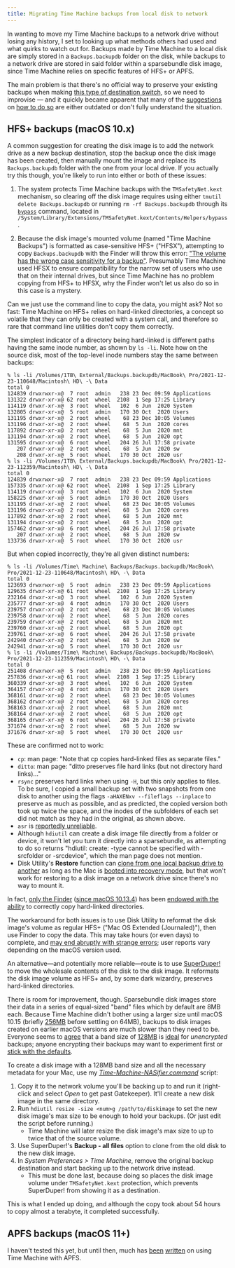 ```yaml
---
title: Migrating Time Machine backups from local disk to network
---
```


In wanting to move my Time Machine backups to a network drive without losing any history, I set to looking up what methods others had used and what quirks to watch out for. Backups made by Time Machine to a local disk are simply stored in a `Backups.backupdb` folder on the disk, while backups to a network drive are stored in said folder within a sparsebundle disk image, since Time Machine relies on specific features of HFS+ or APFS.

The main problem is that there's no official way to preserve your existing backups when making [this type of destination switch](https://web.archive.org/web/20210226200806/https://support.apple.com/en-ca/HT202380), so we need to improvise — and it quickly became apparent that many of the [suggestions](https://apple.stackexchange.com/q/35149) on [how to do so](https://apple.stackexchange.com/q/104277) are either outdated or don't fully understand the situation.

## HFS+ backups (macOS 10.x)

A common suggestion for creating the disk image is to add the network drive as a new backup destination, stop the backup once the disk image has been created, then manually mount the image and replace its `Backups.backupdb` folder with the one from your local drive. If you actually try this though, you're likely to run into either or both of these issues:

1. The system protects Time Machine backups with the `TMSafetyNet.kext` mechanism, so clearing off the disk image requires using either `tmutil delete Backups.backupdb` or running `rm -rf Backups.backupdb` through its [`bypass`](https://superuser.com/a/387464) command, located in `/System/Library/Extensions/TMSafetyNet.kext/Contents/Helpers/bypass`.

1. Because the disk image's mounted volume (named "Time Machine Backups") is formatted as case-sensitive HFS+ ("HFSX"), attempting to copy `Backups.backupdb` with the Finder will throw this error: ["The volume has the wrong case sensitivity for a backup"](https://apple.stackexchange.com/q/221996). Presumably Time Machine used HFSX to ensure compatibility for the narrow set of users who use that on their internal drives, but since Time Machine has no problem copying from HFS+ to HFSX, why the Finder won't let us also do so in this case is a mystery.

Can we just use the command line to copy the data, you might ask? Not so fast: Time Machine on HFS+ relies on hard-linked directories, a concept so volatile that they can only be created with a system call, and therefore so rare that command line utilities don't copy them correctly.

The simplest indicator of a directory being hard-linked is different paths having the same inode number, as shown by `ls -li`.  Note how on the source disk, most of the top-level inode numbers stay the same between backups:

    % ls -li /Volumes/1TB\ External/Backups.backupdb/MacBook\ Pro/2021-12-23-110648/Macintosh\ HD\ -\ Data
    total 0
    124839 drwxrwxr-x@  7 root  admin   238 23 Dec 09:59 Applications
    131322 drwxr-xr-x@ 62 root  wheel  2108  1 Sep 17:25 Library
    114119 drwxr-xr-x@  3 root  wheel   102  6 Jun  2020 System
    132805 drwxr-xr-x@  5 root  admin   170 30 Oct  2020 Users
    131195 drwxr-xr-x@  2 root  wheel    68 23 Dec 10:05 Volumes
    131196 drwxr-xr-x@  2 root  wheel    68  5 Jun  2020 cores
    117892 drwxr-xr-x@  2 root  wheel    68  5 Jun  2020 mnt
    131194 drwxr-xr-x@  2 root  wheel    68  5 Jun  2020 opt
    131595 drwxr-xr-x@  6 root  wheel   204 26 Jul 17:58 private
       207 drwxr-xr-x@  2 root  wheel    68  5 Jun  2020 sw
       208 drwxr-xr-x@  5 root  wheel   170 30 Oct  2020 usr
    % ls -li /Volumes/1TB\ External/Backups.backupdb/MacBook\ Pro/2021-12-23-112359/Macintosh\ HD\ -\ Data
    total 0
    124839 drwxrwxr-x@  7 root  admin   238 23 Dec 09:59 Applications
    157335 drwxr-xr-x@ 62 root  wheel  2108  1 Sep 17:25 Library
    114119 drwxr-xr-x@  3 root  wheel   102  6 Jun  2020 System
    158225 drwxr-xr-x@  5 root  admin   170 30 Oct  2020 Users
    131195 drwxr-xr-x@  2 root  wheel    68 23 Dec 10:05 Volumes
    131196 drwxr-xr-x@  2 root  wheel    68  5 Jun  2020 cores
    117892 drwxr-xr-x@  2 root  wheel    68  5 Jun  2020 mnt
    131194 drwxr-xr-x@  2 root  wheel    68  5 Jun  2020 opt
    157462 drwxr-xr-x@  6 root  wheel   204 26 Jul 17:58 private
       207 drwxr-xr-x@  2 root  wheel    68  5 Jun  2020 sw
    133736 drwxr-xr-x@  5 root  wheel   170 30 Oct  2020 usr

But when copied incorrectly, they're all given distinct numbers:

    % ls -li /Volumes/Time\ Machine\ Backups/Backups.backupdb/MacBook\ Pro/2021-12-23-110648/Macintosh\ HD\ -\ Data
    total 0
    123693 drwxrwxr-x@  5 root  admin   238 23 Dec 09:59 Applications
    129635 drwxr-xr-x@ 61 root  wheel  2108  1 Sep 17:25 Library
    232164 drwxr-xr-x@  3 root  wheel   102  6 Jun  2020 System
    235777 drwxr-xr-x@  4 root  admin   170 30 Oct  2020 Users
    239757 drwxr-xr-x@  2 root  wheel    68 23 Dec 10:05 Volumes
    239758 drwxr-xr-x@  2 root  wheel    68  5 Jun  2020 cores
    239759 drwxr-xr-x@  2 root  wheel    68  5 Jun  2020 mnt
    239760 drwxr-xr-x@  2 root  wheel    68  5 Jun  2020 opt
    239761 drwxr-xr-x@  6 root  wheel   204 26 Jul 17:58 private
    242940 drwxr-xr-x@  2 root  wheel    68  5 Jun  2020 sw
    242941 drwxr-xr-x@  5 root  wheel   170 30 Oct  2020 usr
    % ls -li /Volumes/Time\ Machine\ Backups/Backups.backupdb/MacBook\ Pro/2021-12-23-112359/Macintosh\ HD\ -\ Data
    total 0
    251408 drwxrwxr-x@  5 root  admin   238 23 Dec 09:59 Applications
    257836 drwxr-xr-x@ 61 root  wheel  2108  1 Sep 17:25 Library
    360339 drwxr-xr-x@  3 root  wheel   102  6 Jun  2020 System
    364157 drwxr-xr-x@  4 root  admin   170 30 Oct  2020 Users
    368161 drwxr-xr-x@  2 root  wheel    68 23 Dec 10:05 Volumes
    368162 drwxr-xr-x@  2 root  wheel    68  5 Jun  2020 cores
    368163 drwxr-xr-x@  2 root  wheel    68  5 Jun  2020 mnt
    368164 drwxr-xr-x@  2 root  wheel    68  5 Jun  2020 opt
    368165 drwxr-xr-x@  6 root  wheel   204 26 Jul 17:58 private
    371674 drwxr-xr-x@  2 root  wheel    68  5 Jun  2020 sw
    371676 drwxr-xr-x@  5 root  wheel   170 30 Oct  2020 usr

These are confirmed not to work:

- `cp`: man page: "Note that cp copies hard-linked files as separate files."
- `ditto`: man page: "ditto preserves file hard links (but not directory hard links)…"
- `rsync` preserves hard links when using `-H`, but this only applies to files. To be sure, I copied a small backup set with two snapshots from one disk to another using the flags `-aHAXENxv --fileflags --inplace` to preserve as much as possible, and as predicted, the copied version both took up twice the space, and the inodes of the subfolders of each set did not match as they had in the original, as shown above.
- `asr` is [reportedly unreliable](https://www.cafe-encounter.net/p3034/copying-a-timemachine-backup-to-a-network-drive).
- Although `hdiutil` can create a disk image file directly from a folder or device, it won't let you turn it directly into a sparsebundle, as attempting to do so returns "hdiutil: create: -type cannot be specified with -srcfolder or -srcdevice", which the man page does not mention.
- Disk Utility's **Restore** function can [clone from one local backup drive to another](https://discussions.apple.com/thread/250270273) as long as the Mac is [booted into recovery mode](https://apple.stackexchange.com/q/340432/20773), but that won't work for restoring to a disk image on a network drive since there's no way to mount it.

In fact, [only the Finder](https://support.apple.com/en-ca/guide/mac-help/mh15137/10.15/mac) ([since macOS 10.13.4](https://apple.stackexchange.com/a/323691)) has been [endowed with the ability](https://apple.stackexchange.com/a/368519) to correctly copy hard-linked directories.

The workaround for both issues is to use Disk Utility to reformat the disk image's volume as regular HFS+ ("Mac OS Extended (Journaled)"), then use Finder to copy the data. This may take hours (or even days) to complete, and [may end abruptly with strange errors](https://dancarrphotography.com/blog/2020/03/05/the-best-way-to-copy-time-machine-backups/); user reports vary depending on the macOS version used.

An alternative—and potentially more reliable—route is to use [SuperDuper!](https://www.shirt-pocket.com/SuperDuper/) to move the wholesale contents of the disk to the disk image. It reformats the disk image volume as HFS+ and, by some dark wizardry, preserves hard-linked directories.

There is room for improvement, though. Sparsebundle disk images store their data in a series of equal-sized "band" files which by default are 8MB each. Because Time Machine didn't bother using a larger size until macOS 10.15 (briefly [256MB](https://eclecticlight.co/2019/11/11/time-machine-and-backing-up-in-catalina/#comment-46416) before settling on 64MB), backups to disk images created on earlier macOS versions are much slower than they need to be. Everyone seems to [agree](https://edoardofederici.com/improve-time-machine-performance/) that a band size of [128MB](https://gist.github.com/SebastianJ/b3e9af8a641df1dc73c0) is [ideal](https://arzur.net/blog/2010/08/31/time-machine-on-a-network-drive-you-will-need-to-increase-the-band-size/) for _unencrypted_ backups; anyone encrypting their backups may want to experiment first or [stick with the defaults](https://www.artembutusov.com/time-machine-backup-disk-migration-to-network-drive/).

To create a disk image with a 128MB band size and all the necessary metadata for your Mac, use my [_Time-Machine-NASifier.command_](https://github.com/EricFromCanada/byte-bucket/blob/master/bash/Time-Machine-NASifier.command) script:

1. Copy it to the network volume you'll be backing up to and run it (right-click and select _Open_ to get past Gatekeeper). It'll create a new disk image in the same directory.
1. Run `hdiutil resize -size <num>g /path/to/diskimage` to set the new disk image's max size to be enough to hold your backups. (Or just edit the script before running.)
    - Time Machine will later resize the disk image's max size to up to twice that of the source volume.
1. Use SuperDuper!'s **Backup - all files** option to clone from the old disk to the new disk image.
1. In _System Preferences > Time Machine_, remove the original backup destination and start backing up to the network drive instead.
    - This must be done last, because doing so places the disk image volume under `TMSafetyNet.kext` protection, which prevents SuperDuper! from showing it as a destination.

This is what I ended up doing, and although the copy took about 54 hours to copy almost a terabyte, it completed successfully.

## APFS backups (macOS 11+)

I haven't tested this yet, but until then, much has [been](https://eclecticlight.co/2020/06/29/apfs-changes-in-big-sur-how-time-machine-backs-up-to-apfs-and-more/) [written](https://eclecticlight.co/2021/04/16/time-machine-to-apfs-using-a-network-share/) on using Time Machine with APFS.
